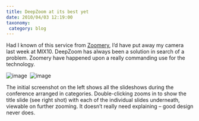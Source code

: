 ```yaml
---
title: DeepZoom at its best yet
date: 2010/04/03 12:19:00
taxonomy: 
 category: blog 
---
```


Had I known of this service from [Zoomery](http://mix10.zoomery.com/), I’d have put away my camera last week at MIX10. DeepZoom has always been a solution in search of a problem. Zoomery have happened upon a really commanding use for the technology.

![image](http://lh5.ggpht.com/_-8eBgLSYyzA/S7cyRoBTXDI/AAAAAAABGCI/ATB1EZtH-jQ/image_thumb.png?imgmax=800)  ![image](http://lh4.ggpht.com/_-8eBgLSYyzA/S7cyVCHg7CI/AAAAAAABGCY/hWZMPFF1gS4/image_thumb%5B1%5D.png?imgmax=800)

The initial screenshot on the left shows all the slideshows during the conference arranged in categories. Double-clicking zooms in to show the title slide (see right shot) with each of the individual slides underneath, viewable on further zooming. It doesn’t really need explaining – good design never does.

